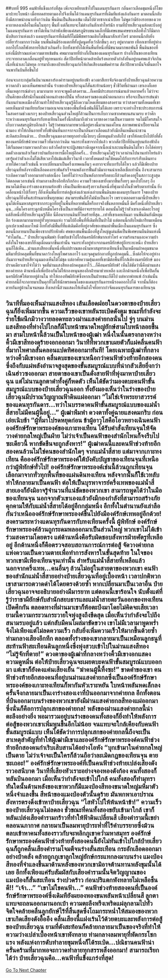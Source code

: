 ##บทที่ 995 คนฟ้าที่แข็งแกร่งที่สุด
เพิ่งจะเหยียบเข้าไปในแดนทุรกันดาร กลิ่นคาวเลือดขุมหนึ่งก็โชยมาปะทะใบหน้า เมื่อทอดสายตามองไปจึงเห็นได้ว่าแดนทุรกันดารที่เดิมทีแห้งแล้งกันดาร มาตอนนี้กลับยิ่งมีสภาพน่าอนาถยิ่งกว่าเดิม พื้นดินเป็นสีแดงเข้ม เต็มไปด้วยซากเน่าเปื่อย
ไม่พูดว่ามีร่องรอยของเวทคาถาหลงเหลือในเห็นในทุกๆ พื้นที่ แต่ก็แทบจะไม่ต่างกันสักเท่าไหร่นัก ยามที่ป๋ายเสี่ยวฉุนห้อตะบึงอยู่ในแดนทุรกันดาร เขาได้เห็นว่าลำพังเพียงแค่สมรภูมิรบขนาดเล็กที่มีเศษแขนเศษขาเหลือทิ้งไว้ก็มีมากนับสิบกว่าแห่งแล้ว
แดนทุรกันดารที่เดิมทีก็ไม่มีพืชพรรณเติบโตขึ้นมาสักเท่าไหร่ มาตอนนี้กลับยิ่งเปลี่ยวร้างมากกว่าเดิม บนพื้นดินมีร่องแตกที่ทั้งปูดนูดทั้งเว้าลึกขึ้นๆ ลงๆ อยู่มากมาย เทือกเขาที่อยู่ห่างออกไปไกลก็พังทลายไปแล้วเกินครึ่ง
อีกทั้งเขายังได้เห็นพื้นที่หนึ่งที่มีขนาดมากพอพันลี้ พื้นดินของที่แห่งนี้มีปราณแห่งความตายเข้มข้น ศพมากมายที่บ้างก็เป็นของแดนทุรกันดาร บ้างก็เป็นของทงเทียนกระจายกลาดเกลื่อนอยู่ทั่วทุกหนแห่ง
สัตว์ปีกที่หน้าตาคล้ายอีแร้งหลายตัวกำลังยืนอยู่บนศพแล้วจิกกินเนื้อที่เน่าเละไม่หยุด การมาถึงของป๋ายเสี่ยวฉุนก่อให้เกิดเสียงลมพัดคำราม สัตว์ปีกพวกนั้นจึงตื่นตกใจจนพากันบินฮือขึ้นไป


ก่อนจะเกาะกลุ่มกันบินวนพลางร้องคำรามอยู่บนท้องฟ้า ดวงตาสีเทาจับจ้องมายังป๋ายเสี่ยวฉุนด้วยความหวาดกลัว
มองเห็นศพเหล่านั้น ร่างของป๋ายเสี่ยวฉุนก็สั่นสะท้านน้อยๆ ชั่วชีวิตที่ผ่านมา เขาเองก็เคยเห็นเหตุการณ์ต่างๆ มามากมาย หากจะพูดถึงสงคราม...ก็เคยมีประสบการณ์มาแล้วหลายครั้ง ไม่ว่าจะเป็นศึกของสี่สำนักในแม่น้ำตอนล่างของปีนั้น หรือสงครามของแม่น้ำตอนกลาง หรือจะเป็นการเข่นฆ่ากันบนกำแพงเมืองก็ล้วนทำให้ป๋ายเสี่ยวฉุนรู้ดีถึงความโหดเหี้ยมของสงคราม
ทว่าสงครามทั้งหมดที่เขาเคยเห็นมาล้วนเทียบกับความอเนจอนาถของพื้นที่หนึ่งพันลี้นี้ไม่ได้เลย
เพราะจะอย่างไรซะประสบการณ์ในสงครามช่วงแรกๆ ของป๋ายเสี่ยวฉุนส่วนใหญ่ก็ล้วนเป็นการเก็บกวาดซากศพบนสนามรบ ทว่าศึกระหว่างแดนทุรกันดารกับทงเทียนในครั้งนี้กลับมาถึงช่วงเวลาของความเป็นความตาย จนไม่มีใครสนใจเก็บกวาดสมรภูมิรบอีกแล้ว
ไม่รู้ว่าศพมากมายพวกนี้อยู่ตรงนี้มานานแค่ไหน สภาพศพเน่าเปื่อยจนไม่น่ามอง ทำให้กลิ่นอายทั่วทั้งฟ้าดินที่นอกจากจะเป็นกลิ่นคาวเลือดแล้วยังมีกลิ่นเหม็นเน่าชวนสะอิดสะเอียนด้วย...
ป๋ายเสี่ยวฉุนมองภาพทุกอย่างนี้เงียบๆ เมื่อหมุนตัวกลับไป เขาก็ห้อตะบึงไปยังที่ตั้งของนครผียักษ์ด้วยความเร็วที่มากกว่าเดิม
จนกระทั่งเขาจากไปแล้ว พวกสัตว์ปีกที่บินอยู่บนท้องฟ้าถึงได้เริ่มลดความหวาดกลัวลง แล้วก็คล้ายจะปฏิเสธแรงดึงดูดจากเนื้อเน่าเละบนพื้นดินไม่ไหว ถึงได้ค่อยๆ ลดตัวลงมาแล้วเริ่มสวาปามกับอาหารมื้อใหญ่อีกครั้ง...
ป๋ายเสี่ยวฉุนไม่รู้ว่าเวลาผ่านไปนานเท่าไหร่แล้ว เขารู้แค่ว่าตัวเองไม่ได้เสียเวลาไปแม้แต่เสี้ยววินาที เวลาทั้งหมดล้วนใช้หมดไปกับการเร่งรีบเดินทาง ภายใต้ความเร็วเช่นนี้ หากเปลี่ยนมาเป็นครึ่งเทพคนอื่นๆ คงยากจะที่แบกรับได้ไหว แล้วก็มีเพียงป๋ายเสี่ยวฉุนที่หลังจากฝึกเลือดคงกระพันสำเร็จจนพลังการฟื้นตัวมีมากจนน่าเหลือเชื่อเท่านั้น ถึงจะสามารถระเบิดความเร็วออกมาอย่างต่อเนื่อง โดยที่ไม่ว่าจะเป็นพลังกายหรือตบะก็ล้วนยังคงอยู่ในสภาวะสูงสุดได้ตลอดเวลาเช่นนี้
ท่ามกลางเสียงอึกทึกกึกก้อง ความเร็วของเขายิ่งมากขึ้นเรื่อยๆ มองไปไกลๆ ถึงขนาดไม่เห็นเงาร่างของเขาบนท้องฟ้า เห็นเป็นเพียงแค่รุ้งยาวเส้นหนึ่งที่พุ่งมาถึงในชั่วพริบตาเท่านั้น
ยิ่งเคลื่อนหน้าไปเรื่อยๆ ก็ยิ่งเห็นพื้นที่การต่อสู้แห่งแล้วแห่งเล่าบนพื้นดินของแดนทุรกันดาร ใจของป๋ายเสี่ยวฉุนก็ยิ่งสั่นสะท้านมากขึ้นทุกขณะ
สนามรบพันลี้ยังไม่นับเป็นอะไร เพราะตลอดทางมานี้ป๋ายเสี่ยวฉุนได้เห็นมหาสมุทรซากกระดูกที่อยู่ในพื้นที่หลายพันลี้หรืออาจถึงขั้นหลายหมื่นลี้ มีครั้งหนึ่งที่ป๋ายเสี่ยวฉุน...เห็นโครงกระดูกนับหมื่นโครงซึ่งเป็นภาพที่มิอาจบรรยายได้ ตอนนั้นไม่รู้ว่าตัวเขาเองคิดอะไรอยู่ แต่สิ่งหนึ่งที่ป๋ายเสี่ยวฉุนรู้ก็คือ นี่คือนรกบนดินที่โหดร้ายที่สุด...เท่าที่เขาเคยเห็นมา
บนพื้นดินยังมีหลุมลึก ร่องแตกมากมายอยู่ทั่วทุกหนแห่ง รวมไปถึงพื้นที่ที่เดิมทีเป็นป่าไม้ แต่ตอนนี้กลับไหม้เกรียมเหมือนถูกเปลวเพลิงเผาไหม้
อีกทั้งยังมีพื้นที่ที่แต่เดิมคือที่อยู่อาศัยของชนเผ่าพื้นเมืองในแดนทุรกันดาร ซึ่งตอนนี้กลายมาเป็นเพียงซากปรักหักพัง ศพของชนพื้นเมืองที่สูงใหญ่ดูเด่นชัดเป็นพิเศษบนผืนดินแห่งนี้
“ทำไมกัน...” ป๋ายเสี่ยวฉุนพึมพำ ยิ่งขยับเข้าไปใกล้นครผียักษ์มากเท่าไหร่ ความร้อนรนและความบ้าคลั่งในใจของเขาก็ยิ่งดุเดือดมากขึ้นเท่านั้น
จนกระทั่งอยู่ห่างจากนครผียักษ์อยู่อีกระยะหนึ่ง ป๋ายเสี่ยวฉุนก็ได้เห็น...ม่านแสงสีทองชั้นหนึ่งที่แผ่ปราณของน้ำมหาสมุทรทงเทียนซึ่งเป็นเหมือนผ้าคลุมขนาดมหึมาที่ปกคลุมพื้นที่ขนาดกว้างใหญ่ไพศาลเอาไว้
และจุดศูนย์กลางที่ถูกปกคลุมนี้...ซึ่งต่อให้จะอยู่ห่างกันมากจนป๋ายเสี่ยวฉุนมองเห็นได้ไม่ชุด แต่อาศัยความคุ้นเคยที่เขามีต่อพื้นที่ใกล้เคียงนครผียักษ์ มองปราดเดียวเขาก็จำได้ว่า จุดที่ม่านแสงสีทองปกคลุมเอาไว้...ก็คือนครผียักษ์!
เห็นได้ชัดว่านี่คือม่านแสงของค่ายกล ด้านหนึ่งก็เพื่อป้องกันไม่ให้กองหนุนของอีกฝ่ายมาช่วยเหลือ และอีกด้านหนึ่งก็เพื่อปิดกั้นนครผียักษ์ให้ตายอยู่ด้านใน ทำให้กองทัพผียักษ์ซึ่งหากเป็นฝ่ายชนะก็ดีไป แต่หากพ่ายแพ้ ถ้าเช่นนั้นค่ายกลนี้ก็จะกลายมาเป็นคุกที่ไม่ให้นักพรตคนใดของแดนทุรกันดารหนีรอดออกไปได้ จากนั้นก็ต้องตายกันอยู่ด้านในจนหมด
สิ่งเหล่านี้ล้วนแสดงให้เห็นถึงใจที่อยากกำจัดแดนทุรกันดารของเทียนจุน


วินาทีที่มองเห็นม่านแสงสีทอง เส้นเลือดฝอยในดวงตาของป๋ายเสี่ยวฉุนก็ยิ่งเพิ่มมากขึ้น ความเร็วของเขาพลันระเบิดดังตูม ขณะที่กำลังจะร่ายใช้ผนึกมิวางวายลอดทะลวงม่านแสงค่ายกลนั่นไป จู่ๆ บนม่านแสงสีทองที่ห่างไปไกลก็มีใบหน้าขนาดใหญ่ยักษ์สามใบหน้าลอยขึ้นมา
สามใบหน้านี้ล้วนเป็นใบหน้าของผู้เฒ่า หนึ่งในนั้นตรงกลางหว่างคิ้วมีเขาสีทองดุร้ายงอกออกมา วินาทีที่พวกเขาเผยตัวก็แผ่คลื่นคนฟ้าที่มากไพศาลสั่นคลอนแปดทิศออกมาทันที!
โดยเฉพาะผู้เฒ่าที่กลางหว่างคิ้วมีเขางอก คลื่นตบะของเขาเหนือกว่าคนฟ้าช่วงท้ายอีกสองคน ซึ่งถึงกับแผ่พลังอำนาจสูงสุดของขั้นสมบูรณ์แบบที่น่ากลัวเสียยิ่งกว่าเฉินฮ่าวซงออกมา
สายตาของเขาเป็นดั่งสายฟ้าที่พุ่งมาหาป๋ายเสี่ยวฉุน แต่ไม่นานลูกตาดำทั้งคู่ก็หดตัว เห็นได้ชัดว่ามองตบะคนฟ้าขั้นสมบูรณ์แบบของป๋ายเสี่ยวฉุนออก ทั้งยังมองเห็นว่าในร่างของป๋ายเสี่ยวฉุนมีปราณวิญญาณฟ้าดินแผ่ออกมา
“ไม่ใช่เจ้าพระยาสวรรค์ของแดนทุรกันดาร...ทว่าในบรรดาคนฟ้าขั้นสมบูรณ์แบบของแม่น้ำสี่สายไม่มีคนผู้นี้อยู่...” ผู้เฒ่าพึมพำ ดวงตาทั้งคู่ฉายแสงคมกริบ ก่อนเอ่ยเนิบช้า
“ผู้ที่มาโปรดหยุดก่อน ข้าผู้อาวุโสคือโอวหยางเฉินคนฟ้าองค์รักษ์รักษาพระองค์ของเกาะทงเทียน ได้รับคำสั่งเทียนจุนให้จัดวางค่ายกลใหญ่เป็นฝ่าย ไม่ว่าเจ้าเป็นคนฟ้าของสำนักไหนก็จงรีบไปซะเดียวนี้ หากขัดขืนจะถูกสังหาร!”
ผู้เฒ่าคนนี้และคนฟ้าช่วงท้ายอีกสองคนล้วนไม่ใช่คนของสำนักใดๆ จากแม่น้ำสี่สาย แต่มาจากเกาะทงเทียน คือองค์รักษ์รักษาพระองค์ใต้บังคับบัญชาของเทียนจุนที่เหนือกว่าผู้พิทักษ์ทั่วไป!
องค์รักษ์รักษาพระองค์เช่นนี้ล้วนถูกเทียนจุนเลือกมาจากทั่วทุกพื้นที่ของแผ่นดินทงเทียน หลังจากนั้นก็ใช้เวทลับทำให้กลายมาเป็นคนฟ้า ต่อให้เป็นบุรพาจารย์ครึ่งเทพของแม่น้ำสี่สายเองก็ยังมิอาจรู้จำนวนที่แน่ชัดของพวกเขา สามารถพูดได้ว่าในมือของเทียนจุน นอกจากตัวเขาเองแล้วยังมีกองกำลังที่สามารถสร้างภัยคุกคามให้กับแม่น้ำสี่สายได้อยู่อีกกลุ่มหนึ่ง
อีกทั้งในตำนานยังเล่าลือกันว่าเหนือองค์รักษ์รักษาพระองค์ขึ้นไปยังมีองค์รักษ์เทพอยู่อีกด้วย!
สงครามระหว่างแดนทุรกันดารกับทงเทียนครั้งนี้ ผู้พิทักษ์ องค์รักษ์รักษาพระองค์ล้วนถูกระดมพลออกมาเป็นส่วนใหญ่ พวกเขาไม่ได้เข้าร่วมสงครามโดยตรง แต่ด้านหนึ่งคือรับผิดชอบสังหารฝ่ายศัตรูที่เหลืออยู่ อีกด้านหนึ่งก็คือตรวจสอบสถานการณ์การต่อสู้ จัดวางค่ายกลแห่งความเป็นความตายเพื่อทำการสังหารในขั้นสุดท้าย
ในใจของพวกเขามีเพียงเทียนจุนเท่านั้น สำหรับแม่น้ำสี่สายที่เหลือแล้ว นอกจากครึ่งเทพ...คนอื่นๆ ล้วนไม่อยู่ในสายตาของพวกเขา คนฟ้าของสำนักแม่น้ำสี่สายอย่างป๋ายเสี่ยวฉุนที่อยู่เบื้องหน้า เวลาปกติพวกเขาสามารถตวาดด่าได้โดยตรงด้วยซ้ำ
หากเปลี่ยนมาเป็นเวลาอื่น ป๋ายเสี่ยวฉุนอาจจะอธิบายอย่างมีมารยาท แต่ตอนนี้เขาร้อนใจ นับตั้งแต่ที่รู้ว่าราชาผียักษ์กับสำนักสยบธารและแม่น้ำสายตะวันออกของทงเทียนเปิดศึกกัน ตลอดทางที่ผ่านมาเขาก็ห้อตะบึงมาโดยไม่คิดจะเสียเวลา ยามนี้ความกระวนกระวายใจพุ่งสูงถึงขีดสุด เมื่อเห็นว่ากำลังจะไปถึงสนามรบอยู่แล้ว แต่กลับมีคนโผล่มาขัดขวาง เขาไม่มีเวลามาพูดพร่ำ จึงไม่เพียงแต่ไม่ลดความเร็ว กลับยิ่งเพิ่มความเร็วให้มากขึ้นด้วยซ้ำ
ท่ามกลางเสียงอึกทึก ตลอดทั้งร่างของเขากลายมาเป็นเหมือนลูกธนูที่สะท้านฟ้าสะเทือนดินลูกหนึ่งซึ่งพุ่งสวบเข้าไปในม่านแสงสีทอง
“ไม่รู้จักที่ตาย!” ดวงตาของผู้เฒ่าที่กลางหว่างคิ้วมีเขางอกแสดงความดูหมิ่น ต่อให้ป๋ายเสี่ยวฉุนจะเผยตบะคนฟ้าขั้นสมบูรณ์แบบออกมา แต่เขาก็ยังคงแค่นเสียงเย็น
“ฆ่าคนผู้นี้ทิ้งซะ!”
ขาดคำของเขา คนฟ้าช่วงท้ายอีกสองคนที่อยู่บนม่านแสงค่ายกลซึ่งเป็นองค์รักษ์รักษาพระองค์ของเกาะทงเทียนก็พากันหัวเราะหยัน ใบหน้าพลันหดเล็กลง ครั้นจึงกลายมาเป็นเงาร่างสองเงาที่บินออกมาจากค่ายกล อีกทั้งตอนที่บินออกมาบนร่างของพวกเขายังมีม่านแสงค่ายกลสีทองแผ่ออกมา ซึ่งนั่นก็คือการปลุกเสกของค่ายกล!
พลังของม่านแสงค่ายกลนี้น่าตะลึงอย่างยิ่ง พอมารวมอยู่บนร่างของคนทั้งสองก็ยิ่งทำให้พลังการต่อสู้ของพวกเขาเพิ่มพูนขึ้นอีกไม่น้อย จนแทบจะใกล้เคียงกับคนฟ้าขั้นสมบูรณ์แบบ
เห็นได้ชัดว่าการปลุกเสกของค่ายกลนี้ถึงจะเป็นสาเหตุสำคัญที่ทำให้ผู้เฒ่ามีเขาและองค์รักษ์รักษาพระองค์คนฟ้าช่วงท้ายอีกสองคนกำเริบเสิบสานได้อย่างโอหัง
“บุกเข้ามาในค่ายกลใหญ่เป็นตาย ไม่ว่าเจ้าจะเป็นใครก็ล้วนถือว่าละเมิดกฎของเทียนจุน ตายซะเถอะ!” องค์รักษ์รักษาพระองค์ที่เป็นคนฟ้าช่วงท้ายเปล่งเสียงดังราวอสนีบาต วินาทีที่เสียงหัวเราะอย่างจองหองดังก้อง คนทั้งสองก็พลันบินออกมา
เมื่อเห็นว่ากำลังจะเข้าไปใกล้ คนทั้งสองก็ทำมุทรา ทันใดนั้นด้านหลังของเขาพวกก็มีแมงป่องสีทองขนาดใหญ่มหึมาตัวหนึ่งจำแลงขึ้น สีหน้าของแมงป่องตัวนั้นดุร้าย มันพกพาเอาปราณสังหารตรงดิ่งเข้าหาป๋ายเสี่ยวฉุน
“ไสหัวไปให้พ้นหน้าข้า!” ความเร็วของป๋ายเสี่ยวฉุนไม่ลดลง ชั่วขณะที่คนทั้งสองขยับเข้ามาใกล้ เขาก็พลันเปล่งเสียงคำรามกร้าวที่ทำให้ฟ้าดินเปลี่ยนสี เสียงคำรามนี้เขย่าคลอนนภากาศ กลายมาเป็นลมพายุบ้าระห่ำที่ไร้คำบรรยายซึ่งม้วนตลบเข้าหาคนทั้งสองราวกับจะพลิกภูเขาคว่ำมหาสมุทร
องค์รักษ์รักษาพระองค์คนฟ้าช่วงท้ายทั้งสองคนนี้ยังไม่ทันเข้าไปใกล้ป๋ายเสี่ยวฉุนก็ถูกคลื่นเสียงคำรามโจมตีจนร่างสั่นสะเทือน กระอักเลือดออกมาอย่างบ้าคลั่ง คล้ายถูกภูเขาลูกใหญ่ยักษ์กระแทกลงมาบนร่าง แมงป่องสีทองที่จำแลงขึ้นมาด้านหลังของพวกเขามิอาจต้านทานพลังขุมนั้นได้เลย อีกทั้งเพียงแค่รับสัมผัสกับเสียงคำรามนั้นจิตวิญญาณของแมงป่องก็สั่นสะเทือน ร่างปวดร้าว ก่อนปริแตกพังทลายไม่เหลือชิ้นดี!!
“เจ้า...”
“เขาไม่ใชคนฟ้า...”
คนฟ้าช่วงท้ายสองคนที่เป็นองค์รักษ์รักษาพระองค์ซึ่งเดิมทียังผยองพองขนพลันหน้าเปลี่ยนสี ลูกตาแทบจะถลนออกมานอกเบ้า ความตะลึงพรึงเพริดแผ่ลุกลามไปทั่วจิตใจคล้ายคลื่นลูกยักษ์ไร้ที่สิ้นสุดซึ่งโถมกระหน่ำให้สมองของพวกเขาเกิดเสียงดังอื้ออึง
คลื่นเสียงนี้แฝงเร้นไว้ด้วยตบะและพลังการต่อสู้ของป๋ายเสี่ยวฉุน ยามที่ดังสะท้อนก็คล้ายกลายมาเป็นของจริงที่ทำให้ความว่างเปล่าเบื้องหน้าเขาพังทลาย ท่ามกลางลมพายุที่พัดกระโชกแรง พลังแห่งการดับทำลายขุมหนึ่งก็ได้ระเบิด...ปณิธานคนฟ้าน่าครั่นคร้ามที่มากพอจะกวาดทำลายทุกสรรพสิ่งออกมา!
สามารถเรียกได้ว่า ป๋ายเสี่ยวฉุนคือ...คนฟ้าที่แข็งแกร่งที่สุด!
------






[Go To Next Chapter]( ./142.md)